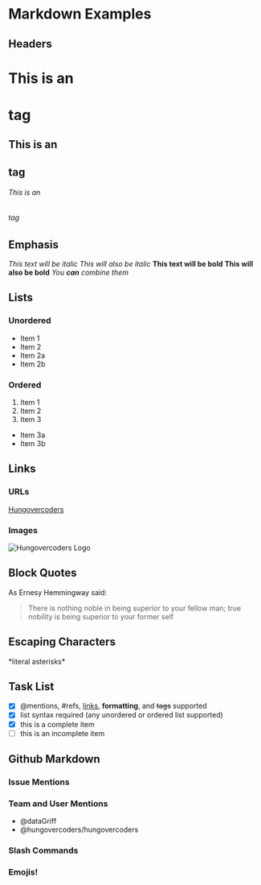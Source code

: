 # Markdown Examples

## Headers

# This is an <h1> tag
## This is an <h2> tag
###### This is an <h6> tag

## Emphasis

*This text will be italic*
_This will also be italic_
**This text will be bold**
__This will also be bold__
*You **can** combine them*

## Lists

### Unordered

* Item 1
* Item 2
 * Item 2a
 * Item 2b

### Ordered

1. Item 1
2. Item 2
3. Item 3
 * Item 3a
 * Item 3b

## Links

### URLs

[Hungovercoders](https://www.hungovercoders.com)

### Images

![Hungovercoders Logo](https://www.hungovercoders.com/assets/logo3.ico)

## Block Quotes

As Ernesy Hemmingway said:
> There is nothing noble in being superior to your fellow man;
> true nobility is being superior to your former self

## Escaping Characters

\*literal asterisks\*

## Task List

- [x] @mentions, #refs, [links](),
**formatting**, and <del>tags</del>
supported
- [x] list syntax required (any
unordered or ordered list supported)
- [x] this is a complete item
- [ ] this is an incomplete item

## Github Markdown

### Issue Mentions

### Team and User Mentions

- @dataGriff
- @hungovercoders/hungovercoders

### Slash Commands

### Emojis!

